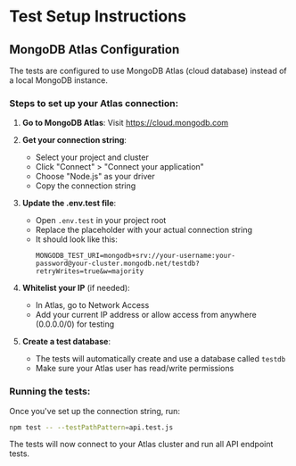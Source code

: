 # Test Setup Instructions

## MongoDB Atlas Configuration

The tests are configured to use MongoDB Atlas (cloud database) instead of a local MongoDB instance.

### Steps to set up your Atlas connection:

1. **Go to MongoDB Atlas**: Visit https://cloud.mongodb.com

2. **Get your connection string**:
   - Select your project and cluster
   - Click "Connect" > "Connect your application"
   - Choose "Node.js" as your driver
   - Copy the connection string

3. **Update the .env.test file**:
   - Open `.env.test` in your project root
   - Replace the placeholder with your actual connection string
   - It should look like this:
     ```
     MONGODB_TEST_URI=mongodb+srv://your-username:your-password@your-cluster.mongodb.net/testdb?retryWrites=true&w=majority
     ```

4. **Whitelist your IP** (if needed):
   - In Atlas, go to Network Access
   - Add your current IP address or allow access from anywhere (0.0.0.0/0) for testing

5. **Create a test database**:
   - The tests will automatically create and use a database called `testdb`
   - Make sure your Atlas user has read/write permissions

### Running the tests:

Once you've set up the connection string, run:
```bash
npm test -- --testPathPattern=api.test.js
```

The tests will now connect to your Atlas cluster and run all API endpoint tests.
